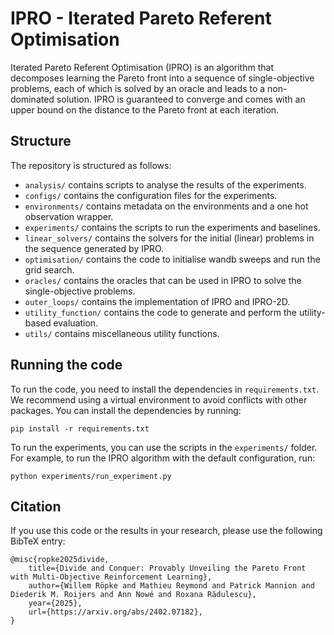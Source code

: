 # IPRO - Iterated Pareto Referent Optimisation

Iterated Pareto Referent Optimisation (IPRO) is an algorithm that decomposes learning the Pareto front into a sequence
of single-objective problems, each of which is solved by an oracle and leads to a non-dominated solution. IPRO is
guaranteed to converge and comes with an upper bound on the distance to the Pareto front at each iteration.

## Structure

The repository is structured as follows:

- `analysis/` contains scripts to analyse the results of the experiments.
- `configs/` contains the configuration files for the experiments.
- `environments/` contains metadata on the environments and a one hot observation wrapper.
- `experiments/` contains the scripts to run the experiments and baselines.
- `linear_solvers/` contains the solvers for the initial (linear) problems in the sequence generated by IPRO.
- `optimisation/` contains the code to initialise wandb sweeps and run the grid search.
- `oracles/` contains the oracles that can be used in IPRO to solve the single-objective problems.
- `outer_loops/` contains the implementation of IPRO and IPRO-2D.
- `utility_function/` contains the code to generate and perform the utility-based evaluation.
- `utils/` contains miscellaneous utility functions.

## Running the code

To run the code, you need to install the dependencies in `requirements.txt`. We recommend using a virtual environment to
avoid conflicts with other packages. You can install the dependencies by running:

```
pip install -r requirements.txt
```

To run the experiments, you can use the scripts in the `experiments/` folder. For example, to run the IPRO algorithm
with the default configuration, run:

```
python experiments/run_experiment.py
```

## Citation

If you use this code or the results in your research, please use the following BibTeX entry:

```
@misc{ropke2025divide,
    title={Divide and Conquer: Provably Unveiling the Pareto Front with Multi-Objective Reinforcement Learning}, 
    author={Willem Röpke and Mathieu Reymond and Patrick Mannion and Diederik M. Roijers and Ann Nowé and Roxana Rădulescu},
    year={2025},
    url={https://arxiv.org/abs/2402.07182},
}
```